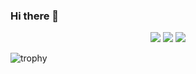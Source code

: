 ### Hi there 👋

<p align="center">
  <img src ="https://github-readme-stats.vercel.app/api?username=clockworkgr&show_icons=true&count_private=true&theme=buefy&hide_border=true&hide=issues,contribs&bg_color=00000000">
  
  <img src ="https://github-readme-stats.vercel.app/api/top-langs/?username=clockworkgr&layout=compact&hide_border=true&theme=buefy&bg_color=00000000&langs_count=6&hide=jupyter%20notebook,tex,css,php">
  
  <img src ="https://github-readme-streak-stats.herokuapp.com?user=clockworkgr&theme=buefy&hide_border=true&background=FFFFFF00">
</p>

![trophy](https://github-profile-trophy.vercel.app/?username=clockworkgr&margin-w=15&margin-h=15)

